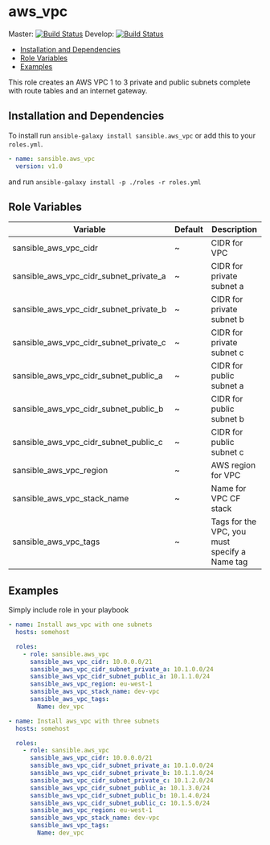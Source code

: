 # aws_vpc

Master: [![Build Status](https://travis-ci.org/sansible/aws_vpc.svg?branch=master)](https://travis-ci.org/sansible/aws_vpc)
Develop: [![Build Status](https://travis-ci.org/sansible/aws_vpc.svg?branch=develop)](https://travis-ci.org/sansible/aws_vpc)

* [Installation and Dependencies](#installation-and-dependencies)
* [Role Variables](#role-variables)
* [Examples](#examples)

This role creates an AWS VPC 1 to 3 private and public subnets complete with route tables and an internet gateway.


## Installation and Dependencies

To install run `ansible-galaxy install sansible.aws_vpc` or add this to your
`roles.yml`.

```YAML
- name: sansible.aws_vpc
  version: v1.0
```

and run `ansible-galaxy install -p ./roles -r roles.yml`

## Role Variables

|Variable|Default|Description|
|---|---|---|
|sansible_aws_vpc_cidr|~|CIDR for VPC|
|sansible_aws_vpc_cidr_subnet_private_a|~|CIDR for private subnet a|
|sansible_aws_vpc_cidr_subnet_private_b|~|CIDR for private subnet b|
|sansible_aws_vpc_cidr_subnet_private_c|~|CIDR for private subnet c|
|sansible_aws_vpc_cidr_subnet_public_a|~|CIDR for public subnet a|
|sansible_aws_vpc_cidr_subnet_public_b|~|CIDR for public subnet b|
|sansible_aws_vpc_cidr_subnet_public_c|~|CIDR for public subnet c|
|sansible_aws_vpc_region|~|AWS region for VPC|
|sansible_aws_vpc_stack_name|~|Name for VPC CF stack|
|sansible_aws_vpc_tags|~|Tags for the VPC, you must specify a Name tag|

## Examples

Simply include role in your playbook

```YAML
- name: Install aws_vpc with one subnets
  hosts: somehost

  roles:
    - role: sansible.aws_vpc
      sansible_aws_vpc_cidr: 10.0.0.0/21
      sansible_aws_vpc_cidr_subnet_private_a: 10.1.0.0/24
      sansible_aws_vpc_cidr_subnet_public_a: 10.1.1.0/24
      sansible_aws_vpc_region: eu-west-1
      sansible_aws_vpc_stack_name: dev-vpc
      sansible_aws_vpc_tags:
        Name: dev_vpc
```

```YAML
- name: Install aws_vpc with three subnets
  hosts: somehost

  roles:
    - role: sansible.aws_vpc
      sansible_aws_vpc_cidr: 10.0.0.0/21
      sansible_aws_vpc_cidr_subnet_private_a: 10.1.0.0/24
      sansible_aws_vpc_cidr_subnet_private_b: 10.1.1.0/24
      sansible_aws_vpc_cidr_subnet_private_c: 10.1.2.0/24
      sansible_aws_vpc_cidr_subnet_public_a: 10.1.3.0/24
      sansible_aws_vpc_cidr_subnet_public_b: 10.1.4.0/24
      sansible_aws_vpc_cidr_subnet_public_c: 10.1.5.0/24
      sansible_aws_vpc_region: eu-west-1
      sansible_aws_vpc_stack_name: dev-vpc
      sansible_aws_vpc_tags:
        Name: dev_vpc
```